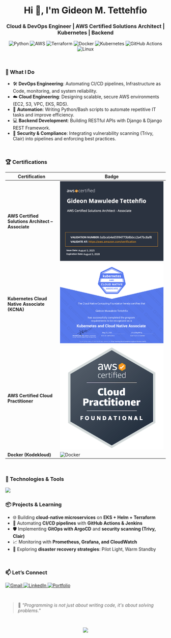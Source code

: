 <h1 align="center">Hi 👋, I'm Gideon M. Tettehfio</h1>
<h3 align="center">Cloud & DevOps Engineer | AWS Certified Solutions Architect | Kubernetes | Backend </h3>

<p align="center">
  <img src="https://img.shields.io/badge/Python-3776AB?style=for-the-badge&logo=python&logoColor=white" alt="Python" />
  <img src="https://img.shields.io/badge/AWS-232F3E?style=for-the-badge&logo=amazon-aws&logoColor=white" alt="AWS" />
  <img src="https://img.shields.io/badge/Terraform-7B42BC?style=for-the-badge&logo=terraform&logoColor=white" alt="Terraform" />
  <img src="https://img.shields.io/badge/Docker-2496ED?style=for-the-badge&logo=docker&logoColor=white" alt="Docker" />
  <img src="https://img.shields.io/badge/Kubernetes-326CE5?style=for-the-badge&logo=kubernetes&logoColor=white" alt="Kubernetes" />
  <img src="https://img.shields.io/badge/GitHub_Actions-2088FF?style=for-the-badge&logo=github-actions&logoColor=white" alt="GitHub Actions" />
  <img src="https://img.shields.io/badge/Linux-FCC624?style=for-the-badge&logo=linux&logoColor=black" alt="Linux" />
</p>

<br/>

### 🔧 What I Do
- 🛠️ **DevOps Engineering**: Automating CI/CD pipelines, Infrastructure as Code, monitoring, and system reliability.
- ☁️ **Cloud Engineering**: Designing scalable, secure AWS environments (EC2, S3, VPC, EKS, RDS).
- 🐍 **Automation**: Writing Python/Bash scripts to automate repetitive IT tasks and improve efficiency.
- 💻 **Backend Development**: Building RESTful APIs with Django & Django REST Framework.
- 🔐 **Security & Compliance**: Integrating vulnerability scanning (Trivy, Clair) into pipelines and enforcing best practices.

<br/>

### 🏆 Certifications
| Certification | Badge |
|--------------|-------|
| **AWS Certified Solutions Architect – Associate** | ![AWS SAA](https://github.com/Gideon-Tee/Gideon-Tee/blob/main/certs/saa.jpg) |
| **Kubernetes Cloud Native Associate (KCNA)** | ![KCNA](https://github.com/Gideon-Tee/Gideon-Tee/blob/main/certs/kcna-certificate.png) |
| **AWS Certified Cloud Practitioner** | ![CCP](https://github.com/Gideon-Tee/Gideon-Tee/blob/main/certs/aws-certified-cloud-practitioner.png) |
| **Docker (Kodekloud)** | ![Docker](https://github.com/Gideon-Tee/Gideon-Tee/blob/main/certs/docker-kodekloud.png) |

>

<br/>

### 🚀 Technologies & Tools
<p align="left">
  <img src="https://skillicons.dev/icons?i=aws,terraform,k8s,docker,nginx,ubuntu,git,jenkins,py,js,bash,redis,postgresql" />
</p>


### 📦 Projects & Learning
- 🌐 Building **cloud-native microservices** on **EKS + Helm + Terraform**
- 🔁 Automating **CI/CD pipelines** with **GitHub Actions & Jenkins**
- 🛡️ Implementing **GitOps with ArgoCD** and **security scanning (Trivy, Clair)**
- 📈 Monitoring with **Prometheus, Grafana, and CloudWatch**
- 🔄 Exploring **disaster recovery strategies**: Pilot Light, Warm Standby

<br/>

### 📫 Let’s Connect
<p align="left">
  <a href="mailto:gideonlambride@gmail.com" target="_blank">
    <img src="https://img.shields.io/badge/Gmail-D14836?style=for-the-badge&logo=gmail&logoColor=white" alt="Gmail" />
  </a>
  <a href="https://linkedin.com/in/gideon-tettehfio" target="_blank">
    <img src="https://img.shields.io/badge/LinkedIn-0A66C2?style=for-the-badge&logo=linkedin&logoColor=white" alt="LinkedIn" />
  </a>
  <a href="https://gideon-tee.github.io/portfolio/" target="_blank">
    <img src="https://img.shields.io/badge/Portfolio-000000?style=for-the-badge&logo=vercel&logoColor=white" alt="Portfolio" />
  </a>
</p>

<br/>

> 💬 *"Programming is not just about writing code, it's about solving problems."*

<br/>

<p align="center">
  <img src="https://capsule-render.vercel.app/api?type=waving&color=gradient&height=120&section=footer" />
</p>